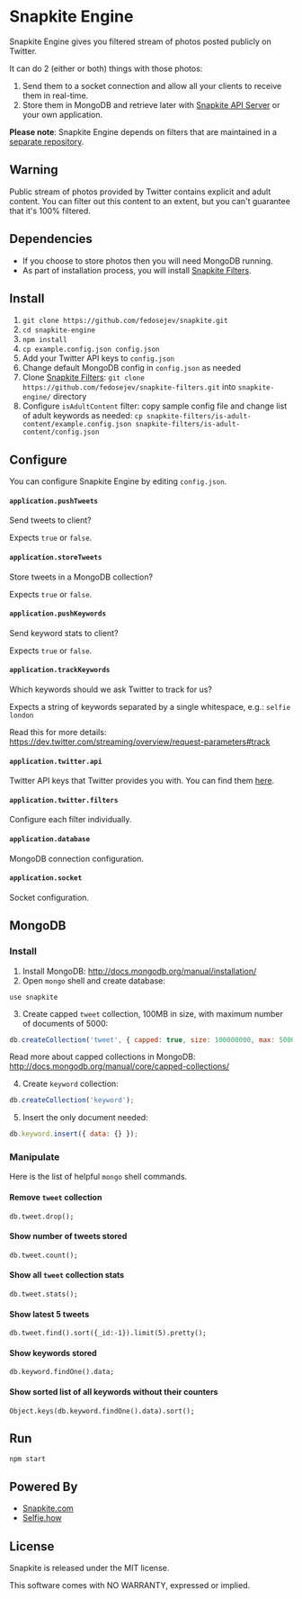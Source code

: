 # Snapkite Engine

Snapkite Engine gives you filtered stream of photos posted publicly on Twitter.

It can do 2 (either or both) things with those photos:

1. Send them to a socket connection and allow all your clients to receive them in real-time.
2. Store them in MongoDB and retrieve later with [Snapkite API Server](https://github.com/fedosejev/snapkite-api-server.git) or your own application.

__Please note__: Snapkite Engine depends on filters that are maintained in a [separate repository](https://github.com/fedosejev/snapkite-filters.git).

## Warning

Public stream of photos provided by Twitter contains explicit and adult content. You can filter out this content to an extent, but you can't guarantee that it's 100% filtered.

## Dependencies

* If you choose to store photos then you will need MongoDB running.
* As part of installation process, you will install [Snapkite Filters](https://github.com/fedosejev/snapkite-filters.git).

## Install

1. `git clone https://github.com/fedosejev/snapkite.git`
2. `cd snapkite-engine`
3. `npm install`
4. `cp example.config.json config.json`
5. Add your Twitter API keys to `config.json`
6. Change default MongoDB config in `config.json` as needed
7. Clone [Snapkite Filters](https://github.com/fedosejev/snapkite-filters.git): `git clone https://github.com/fedosejev/snapkite-filters.git` into `snapkite-engine/` directory
8. Configure `isAdultContent` filter: copy sample config file and change list of adult keywords as needed: `cp snapkite-filters/is-adult-content/example.config.json snapkite-filters/is-adult-content/config.json`

## Configure

You can configure Snapkite Engine by editing `config.json`.

#### `application.pushTweets`

Send tweets to client?

Expects `true` or `false`.

#### `application.storeTweets`

Store tweets in a MongoDB collection?

Expects `true` or `false`.

#### `application.pushKeywords`

Send keyword stats to client?

Expects `true` or `false`.

#### `application.trackKeywords`

Which keywords should we ask Twitter to track for us?

Expects a string of keywords separated by a single whitespace, e.g.: `selfie london`

Read this for more details: https://dev.twitter.com/streaming/overview/request-parameters#track

#### `application.twitter.api`

Twitter API keys that Twitter provides you with. You can find them [here](https://apps.twitter.com/).

#### `application.twitter.filters`

Configure each filter individually.

#### `application.database`

MongoDB connection configuration.

#### `application.socket`

Socket configuration.

## MongoDB

### Install

1. Install MongoDB: http://docs.mongodb.org/manual/installation/
2. Open `mongo` shell and create database:

  ```
  use snapkite
  ```
3. Create capped `tweet` collection, 100MB in size, with maximum number of documents of 5000:
  ```javascript
  db.createCollection('tweet', { capped: true, size: 100000000, max: 5000});
  ```

  Read more about capped collections in MongoDB: http://docs.mongodb.org/manual/core/capped-collections/

4. Create `keyword` collection:
  ```javascript
  db.createCollection('keyword');
  ```

5. Insert the only document needed:
  ```javascript
  db.keyword.insert({ data: {} });
  ```

### Manipulate

Here is the list of helpful `mongo` shell commands.

#### Remove `tweet` collection

`db.tweet.drop();`

#### Show number of tweets stored

`db.tweet.count();`

#### Show all `tweet` collection stats

`db.tweet.stats();`

#### Show latest 5 tweets

`db.tweet.find().sort({_id:-1}).limit(5).pretty();`

#### Show keywords stored

`db.keyword.findOne().data;`

#### Show sorted list of all keywords without their counters

`Object.keys(db.keyword.findOne().data).sort();`

## Run

`npm start`

## Powered By

* [Snapkite.com](http://snapkite.com)
* [Selfie.how](http://selfie.how)

## License

Snapkite is released under the MIT license.

This software comes with NO WARRANTY, expressed or implied.
